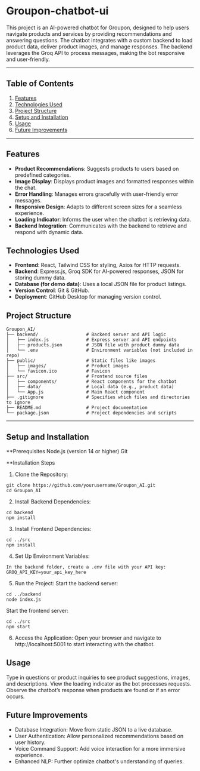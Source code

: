 # Groupon-chatbot-ui

This project is an AI-powered chatbot for Groupon, designed to help users navigate products and services by providing recommendations and answering questions. The chatbot integrates with a custom backend to load product data, deliver product images, and manage responses. The backend leverages the Groq API to process messages, making the bot responsive and user-friendly.

---

## Table of Contents
1. [Features](#features)
2. [Technologies Used](#technologies-used)
3. [Project Structure](#project-structure)
4. [Setup and Installation](#setup-and-installation)
5. [Usage](#usage)
6. [Future Improvements](#future-improvements)

---

## Features
- **Product Recommendations**: Suggests products to users based on predefined categories.
- **Image Display**: Displays product images and formatted responses within the chat.
- **Error Handling**: Manages errors gracefully with user-friendly error messages.
- **Responsive Design**: Adapts to different screen sizes for a seamless experience.
- **Loading Indicator**: Informs the user when the chatbot is retrieving data.
- **Backend Integration**: Communicates with the backend to retrieve and respond with dynamic data.

## Technologies Used
- **Frontend**: React, Tailwind CSS for styling, Axios for HTTP requests.
- **Backend**: Express.js, Groq SDK for AI-powered responses, JSON for storing dummy data.
- **Database (for demo data)**: Uses a local JSON file for product listings.
- **Version Control**: Git & GitHub.
- **Deployment**: GitHub Desktop for managing version control.

## Project Structure
```plaintext
Groupon_AI/
├── backend/                  # Backend server and API logic
│   ├── index.js              # Express server and API endpoints
│   ├── products.json         # JSON file with product dummy data
│   └── .env                  # Environment variables (not included in repo)
├── public/                   # Static files like images
│   ├── images/               # Product images
│   └── favicon.ico           # Favicon
├── src/                      # Frontend source files
│   ├── components/           # React components for the chatbot
│   ├── data/                 # Local data (e.g., product data)
│   └── App.js                # Main React component
├── .gitignore                # Specifies which files and directories to ignore
├── README.md                 # Project documentation
└── package.json              # Project dependencies and scripts
```
---

## Setup and Installation
**Prerequisites
Node.js (version 14 or higher)
Git

**Installation Steps
1. Clone the Repository:
```plaintext
git clone https://github.com/yourusername/Groupon_AI.git
cd Groupon_AI
```

2. Install Backend Dependencies:
```plaintext
cd backend
npm install
```

3. Install Frontend Dependencies:
```plaintext
cd ../src
npm install
```

4. Set Up Environment Variables:
```plaintext
In the backend folder, create a .env file with your API key:
GROQ_API_KEY=your_api_key_here
```

5. Run the Project:
Start the backend server:
```plaintext
cd ../backend
node index.js
```

Start the frontend server:
```plaintext
cd ../src
npm start
```
6. Access the Application: Open your browser and navigate to http://localhost:5001 to start interacting with the chatbot.

## Usage
Type in questions or product inquiries to see product suggestions, images, and descriptions.
View the loading indicator as the bot processes requests.
Observe the chatbot’s response when products are found or if an error occurs.

## Future Improvements
- Database Integration: Move from static JSON to a live database.
- User Authentication: Allow personalized recommendations based on user history.
- Voice Command Support: Add voice interaction for a more immersive experience.
- Enhanced NLP: Further optimize chatbot's understanding of queries.


